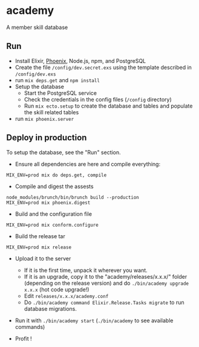 # academy

A member skill database

## Run

- Install Elixir, [Phoenix](http://www.phoenixframework.org/docs/installation), Node.js, npm, and PostgreSQL
- Create the file `/config/dev.secret.exs` using the template described in `/config/dev.exs`
- run `mix deps.get` and `npm install`
- Setup the database
	- Start the PostgreSQL service
	- Check the credentials in the config files (`/config` directory)
	- Run `mix ecto.setup` to create the database and tables and populate the skill related tables
- run `mix phoenix.server`

## Deploy in production

To setup the database, see the "Run" section.

- Ensure all dependencies are here and compile everything:
```
MIX_ENV=prod mix do deps.get, compile
```
- Compile and digest the assests
```
node_modules/brunch/bin/brunch build --production
MIX_ENV=prod mix phoenix.digest
```
- Build and the configuration file
```
MIX_ENV=prod mix conform.configure
```
- Build the release tar
```
MIX_ENV=prod mix release
```
- Upload it to the server
	- If it is the first time, unpack it wherever you want.
	- If it is an upgrade, copy it to the "academy/releases/x.x.x/" folder (depending on the release version) and do `./bin/academy upgrade x.x.x` (hot code upgrade!)
	- Edit `releases/x.x.x/academy.conf`
	- Do `./bin/academy command Elixir.Release.Tasks migrate` to run database migrations.

- Run it with `./bin/academy start` (`./bin/academy` to see available commands)
- Profit !
